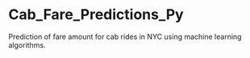 # Cab_Fare_Predictions_Py
Prediction of fare amount for cab rides in NYC using machine learning algorithms.
